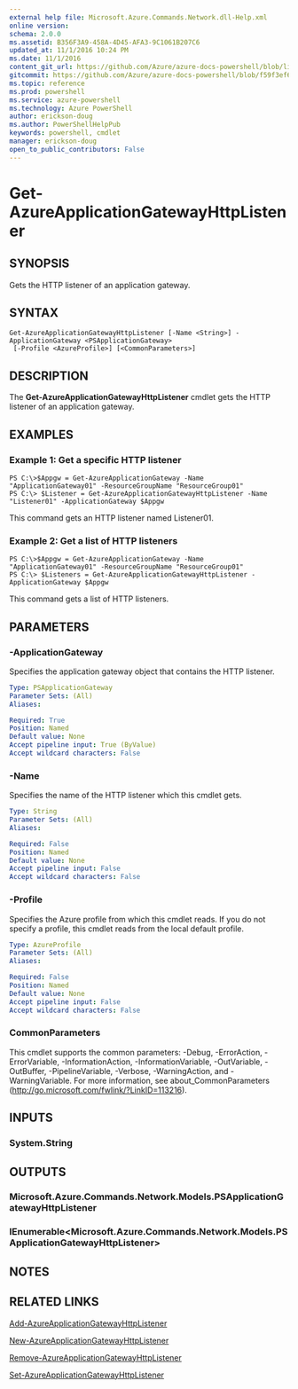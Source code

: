 ```yaml
---
external help file: Microsoft.Azure.Commands.Network.dll-Help.xml
online version: 
schema: 2.0.0
ms.assetid: B356F3A9-458A-4D45-AFA3-9C1061B207C6
updated_at: 11/1/2016 10:24 PM
ms.date: 11/1/2016
content_git_url: https://github.com/Azure/azure-docs-powershell/blob/live/azureps-cmdlets-docs/ResourceManager/AzureRM.Network/v0.9.8/Get-AzureApplicationGatewayHttpListener.md
gitcommit: https://github.com/Azure/azure-docs-powershell/blob/f59f3ef60bc592383812213e69fd77ba950759ed/azureps-cmdlets-docs/ResourceManager/AzureRM.Network/v0.9.8/Get-AzureApplicationGatewayHttpListener.md
ms.topic: reference
ms.prod: powershell
ms.service: azure-powershell
ms.technology: Azure PowerShell
author: erickson-doug
ms.author: PowerShellHelpPub
keywords: powershell, cmdlet
manager: erickson-doug
open_to_public_contributors: False
---
```


# Get-AzureApplicationGatewayHttpListener

## SYNOPSIS
Gets the HTTP listener of an application gateway.

## SYNTAX

```
Get-AzureApplicationGatewayHttpListener [-Name <String>] -ApplicationGateway <PSApplicationGateway>
 [-Profile <AzureProfile>] [<CommonParameters>]
```

## DESCRIPTION
The **Get-AzureApplicationGatewayHttpListener** cmdlet gets the HTTP listener of an application gateway.

## EXAMPLES

### Example 1: Get a specific HTTP listener
```
PS C:\>$Appgw = Get-AzureApplicationGateway -Name "ApplicationGateway01" -ResourceGroupName "ResourceGroup01"
PS C:\> $Listener = Get-AzureApplicationGatewayHttpListener -Name "Listener01" -ApplicationGateway $Appgw
```

This command gets an HTTP listener named Listener01.

### Example 2: Get a list of HTTP listeners
```
PS C:\>$Appgw = Get-AzureApplicationGateway -Name "ApplicationGateway01" -ResourceGroupName "ResourceGroup01"
PS C:\> $Listeners = Get-AzureApplicationGatewayHttpListener -ApplicationGateway $Appgw
```

This command gets a list of HTTP listeners.

## PARAMETERS

### -ApplicationGateway
Specifies the application gateway object that contains the HTTP listener.

```yaml
Type: PSApplicationGateway
Parameter Sets: (All)
Aliases: 

Required: True
Position: Named
Default value: None
Accept pipeline input: True (ByValue)
Accept wildcard characters: False
```

### -Name
Specifies the name of the HTTP listener which this cmdlet gets.

```yaml
Type: String
Parameter Sets: (All)
Aliases: 

Required: False
Position: Named
Default value: None
Accept pipeline input: False
Accept wildcard characters: False
```

### -Profile
Specifies the Azure profile from which this cmdlet reads.
If you do not specify a profile, this cmdlet reads from the local default profile.

```yaml
Type: AzureProfile
Parameter Sets: (All)
Aliases: 

Required: False
Position: Named
Default value: None
Accept pipeline input: False
Accept wildcard characters: False
```

### CommonParameters
This cmdlet supports the common parameters: -Debug, -ErrorAction, -ErrorVariable, -InformationAction, -InformationVariable, -OutVariable, -OutBuffer, -PipelineVariable, -Verbose, -WarningAction, and -WarningVariable. For more information, see about_CommonParameters (http://go.microsoft.com/fwlink/?LinkID=113216).

## INPUTS

### System.String

## OUTPUTS

### Microsoft.Azure.Commands.Network.Models.PSApplicationGatewayHttpListener

### IEnumerable<Microsoft.Azure.Commands.Network.Models.PSApplicationGatewayHttpListener>

## NOTES

## RELATED LINKS

[Add-AzureApplicationGatewayHttpListener](xref:ResourceManager/AzureRM.Network/v0.9.8/Add-AzureApplicationGatewayHttpListener.md)

[New-AzureApplicationGatewayHttpListener](xref:ResourceManager/AzureRM.Network/v0.9.8/New-AzureApplicationGatewayHttpListener.md)

[Remove-AzureApplicationGatewayHttpListener](xref:ResourceManager/AzureRM.Network/v0.9.8/Remove-AzureApplicationGatewayHttpListener.md)

[Set-AzureApplicationGatewayHttpListener](xref:ResourceManager/AzureRM.Network/v0.9.8/Set-AzureApplicationGatewayHttpListener.md)


